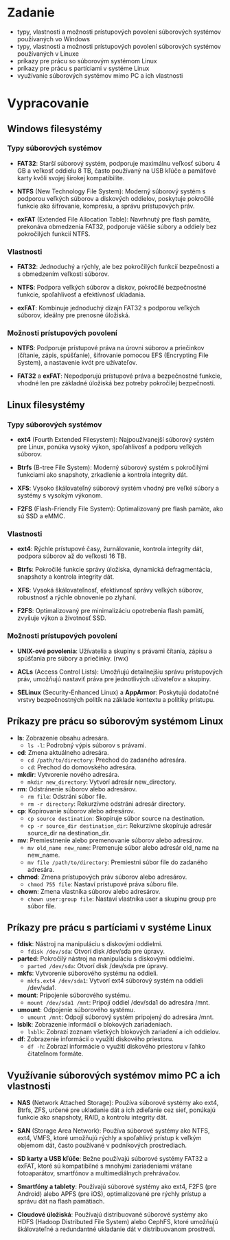 # Zadanie

- typy, vlastnosti a možnosti prístupových povolení súborových systémov používaných vo Windows
- typy, vlastnosti a možnosti prístupových povolení súborových systémov používaných v Linuxe
- príkazy pre prácu so súborovým systémom Linux
- príkazy pre prácu s partíciami v systéme Linux
- využívanie súborových systémov mimo PC a ich vlastnosti

# Vypracovanie

## Windows filesystémy

### Typy súborových systémov

- **FAT32**: Starší súborový systém, podporuje maximálnu veľkosť súboru 4 GB a veľkosť oddielu 8 TB, často používaný na USB kľúče a pamäťové karty kvôli svojej širokej kompatibilite.

- **NTFS** (New Technology File System): Moderný súborový systém s podporou veľkých súborov a diskových oddielov, poskytuje pokročilé funkcie ako šifrovanie, kompresiu, a správu prístupových práv.
- **exFAT** (Extended File Allocation Table): Navrhnutý pre flash pamäte, prekonáva obmedzenia FAT32, podporuje väčšie súbory a oddiely bez pokročilých funkcií NTFS.

### Vlastnosti

- **FAT32**: Jednoduchý a rýchly, ale bez pokročilých funkcií bezpečnosti a s obmedzením veľkosti súborov.

- **NTFS**: Podpora veľkých súborov a diskov, pokročilé bezpečnostné funkcie, spoľahlivosť a efektívnosť ukladania.
- **exFAT**: Kombinuje jednoduchý dizajn FAT32 s podporou veľkých súborov, ideálny pre prenosné úložiská.

### Možnosti prístupových povolení

- **NTFS**: Podporuje prístupové práva na úrovni súborov a priečinkov (čítanie, zápis, spúšťanie), šifrovanie pomocou EFS (Encrypting File System), a nastavenie kvót pre užívateľov.

- **FAT32** a **exFAT**: Nepodporujú prístupové práva a bezpečnostné funkcie, vhodné len pre základné úložiská bez potreby pokročilej bezpečnosti.

## Linux filesystémy

### Typy súborových systémov

- **ext4** (Fourth Extended Filesystem): Najpoužívanejší súborový systém pre Linux, ponúka vysoký výkon, spoľahlivosť a podporu veľkých súborov.

- **Btrfs** (B-tree File System): Moderný súborový systém s pokročilými funkciami ako snapshoty, zrkadlenie a kontrola integrity dát.
- **XFS**: Vysoko škálovateľný súborový systém vhodný pre veľké súbory a systémy s vysokým výkonom.
- **F2FS** (Flash-Friendly File System): Optimalizovaný pre flash pamäte, ako sú SSD a eMMC.

### Vlastnosti

- **ext4**: Rýchle prístupové časy, žurnálovanie, kontrola integrity dát, podpora súborov až do veľkosti 16 TB.

- **Btrfs**: Pokročilé funkcie správy úložiska, dynamická defragmentácia, snapshoty a kontrola integrity dát.
- **XFS**: Vysoká škálovateľnosť, efektívnosť správy veľkých súborov, robustnosť a rýchle obnovenie po zlyhaní.
- **F2FS**: Optimalizovaný pre minimalizáciu opotrebenia flash pamätí, zvyšuje výkon a životnosť SSD.

### Možnosti prístupových povolení

- **UNIX-ové povolenia**: Užívatelia a skupiny s právami čítania, zápisu a spúšťania pre súbory a priečinky. (rwx)

- **ACLs** (Access Control Lists): Umožňujú detailnejšiu správu prístupových práv, umožňujú nastaviť práva pre jednotlivých užívateľov a skupiny.
- **SELinux** (Security-Enhanced Linux) a **AppArmor**: Poskytujú dodatočné vrstvy bezpečnostných politík na základe kontextu a politiky prístupu.

## Príkazy pre prácu so súborovým systémom Linux

- **ls**: Zobrazenie obsahu adresára.
  - `ls -l`: Podrobný výpis súborov s právami.
- **cd**: Zmena aktuálneho adresára.
  - `cd /path/to/directory`: Prechod do zadaného adresára.
  - `cd`: Prechod do domovského adresára.
- **mkdir**: Vytvorenie nového adresára.
  - `mkdir new_directory`: Vytvorí adresár new_directory.
- **rm**: Odstránenie súborov alebo adresárov.
  - `rm file`: Odstráni súbor file.
  - `rm -r directory`: Rekurzívne odstráni adresár directory.
- **cp**: Kopírovanie súborov alebo adresárov.
  - `cp source destination`: Skopíruje súbor source na destination.
  - `cp -r source_dir destination_dir`: Rekurzívne skopíruje adresár source_dir na destination_dir.
- **mv**: Premiestnenie alebo premenovanie súborov alebo adresárov.
  - `mv old_name new_name`: Premenuje súbor alebo adresár old_name na new_name.
  - `mv file /path/to/directory`: Premiestni súbor file do zadaného adresára.
- **chmod**: Zmena prístupových práv súborov alebo adresárov.
  - `chmod 755 file`: Nastaví prístupové práva súboru file.
- **chown**: Zmena vlastníka súborov alebo adresárov.
  - `chown user:group file`: Nastaví vlastníka user a skupinu group pre súbor file.

## Príkazy pre prácu s partíciami v systéme Linux

- **fdisk**: Nástroj na manipuláciu s diskovými oddielmi.
  - `fdisk /dev/sda`: Otvorí disk /dev/sda pre úpravy.
- **parted**: Pokročilý nástroj na manipuláciu s diskovými oddielmi.
  - `parted /dev/sda`: Otvorí disk /dev/sda pre úpravy.
- **mkfs**: Vytvorenie súborového systému na oddieli.
  - `mkfs.ext4 /dev/sda1`: Vytvorí ext4 súborový systém na oddieli /dev/sda1.
- **mount**: Pripojenie súborového systému.
  - `mount /dev/sda1 /mnt`: Pripojí oddiel /dev/sda1 do adresára /mnt.
- **umount**: Odpojenie súborového systému.
  - `umount /mnt`: Odpojí súborový systém pripojený do adresára /mnt.
- **lsblk**: Zobrazenie informácií o blokových zariadeniach.
  - `lsblk`: Zobrazí zoznam všetkých blokových zariadení a ich oddielov.
- **df**: Zobrazenie informácií o využití diskového priestoru.
  - `df -h`: Zobrazí informácie o využití diskového priestoru v ľahko čitateľnom formáte.

## Využívanie súborových systémov mimo PC a ich vlastnosti

- **NAS** (Network Attached Storage): Používa súborové systémy ako ext4, Btrfs, ZFS, určené pre ukladanie dát a ich zdieľanie cez sieť, ponúkajú funkcie ako snapshoty, RAID, a kontrolu integrity dát.

- **SAN** (Storage Area Network): Používa súborové systémy ako NTFS, ext4, VMFS, ktoré umožňujú rýchly a spoľahlivý prístup k veľkým objemom dát, často používané v podnikových prostrediach.
- **SD karty a USB kľúče**: Bežne používajú súborové systémy FAT32 a exFAT, ktoré sú kompatibilné s mnohými zariadeniami vrátane fotoaparátov, smartfónov a multimediálnych prehrávačov.
- **Smartfóny a tablety**: Používajú súborové systémy ako ext4, F2FS (pre Android) alebo APFS (pre iOS), optimalizované pre rýchly prístup a správu dát na flash pamätiach.
- **Cloudové úložiská**: Používajú distribuované súborové systémy ako HDFS (Hadoop Distributed File System) alebo CephFS, ktoré umožňujú škálovateľné a redundantné ukladanie dát v distribuovanom prostredí.